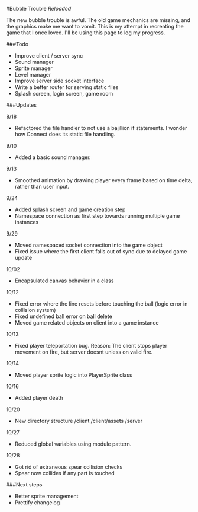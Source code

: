 #Bubble Trouble _Reloaded_

The new bubble trouble is awful. The old game mechanics are missing, and the graphics make me want to vomit. This is my attempt in recreating the game that I once loved. I'll be using this page to log my progress.

###Todo
* Improve client / server sync
* Sound manager
* Sprite manager
* Level manager
* Improve server side socket interface 
* Write a better router for serving static files
* Splash screen, login screen, game room

###Updates

8/18
- Refactored the file handler to not use a bajillion if statements. I wonder how Connect does its static file handling.

9/10
- Added a basic sound manager.

9/13
- Smoothed animation by drawing player every frame based on time delta, rather than user input.

9/24
- Added splash screen and game creation step
- Namespace connection as first step towards running multiple game instances

9/29
- Moved namespaced socket connection into the game object
- Fixed issue where the first client falls out of sync due to delayed game update

10/02
- Encapsulated canvas behavior in a class

10/12
- Fixed error where the line resets before touching the ball (logic error in collision system)
- Fixed undefined ball error on ball delete
- Moved game related objects on client into a game instance

10/13
- Fixed player teleportation bug. Reason: The client stops player movement on fire, but server doesnt unless on valid fire.

10/14
- Moved player sprite logic into PlayerSprite class

10/16
- Added player death

10/20 
- New directory structure
/client
/client/assets
/server

10/27
- Reduced global variables using module pattern.

10/28
- Got rid of extraneous spear collision checks
- Spear now collides if any part is touched

###Next steps

* Better sprite management
* Prettify changelog
